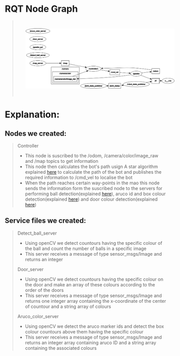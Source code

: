 # RQT Node Graph
> <img src="../images/rosgraph.png" style="vertical-align:middle; padding:25px 25px 25px 25px" width="1000">
# Explanation:
## Nodes we created:
> Controller
> - This node is suscribed to the /odom, /camera/color/image_raw and /map topics to get information
> - This node then calculates the bot's path usign A star algorithm explained <a href="https://github.com/sid-5/ROS_VICHESTA/blob/master/docs/problem_statement.md">here</a> to calculate the path of the bot and publishes the required information to /cmd_vel to localise the bot
> - When the path reaches certain way-points in the mao this node sends the information form the suscribed node to the servers for performing ball detection(explained <a href="https://github.com/sid-5/ROS_VICHESTA/blob/master/docs/workflow1.md">here</a>), aruco id and box colour detection(explained <a href="https://github.com/sid-5/ROS_VICHESTA/blob/master/docs/workflow1.md">here</a>) and door colour detection(explained <a href="https://github.com/sid-5/ROS_VICHESTA/blob/master/docs/workflow1.md">here</a>)

## Service files we created:
> Detect_ball_server
> - Using openCV we detect countours having the specific colour of the ball and count the number of balls in a specific image
> - This server receives a message of type sensor_msgs/Image and returns an integer
> 
> Door_server
> - Using openCV we detect countours having the specific colour on the door and make an array of these colours according to the order of the doors
> - This server receives a message of type sensor_msgs/Image and returns one integer array containing the x-coordinate of the center of countour and a string array of colours
> 
> Aruco_color_server
> - Using openCV we detect the aruco marker ids and detect the box colour countours above them having the specific colour
> - This server receives a message of type sensor_msgs/Image and returns an integer array containing aruco ID and a string array containing the associated colours
